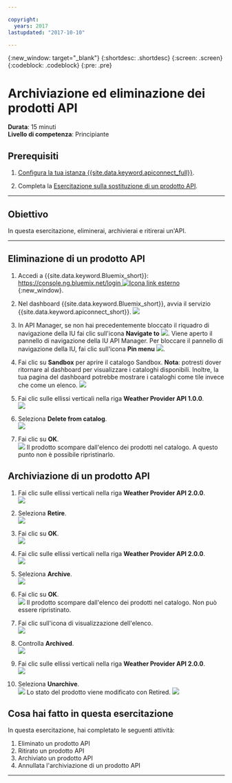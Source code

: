 ```yaml
---

copyright:
  years: 2017
lastupdated: "2017-10-10"

---
```


{:new_window: target="_blank"}
{:shortdesc: .shortdesc}
{:screen: .screen}
{:codeblock: .codeblock}
{:pre: .pre}

# Archiviazione ed eliminazione dei prodotti API
**Durata**: 15 minuti  
**Livello di competenza**: Principiante 

## Prerequisiti

1. [Configura la tua istanza {{site.data.keyword.apiconnect_full}}](tut_prereq_set_up_apic_instance.html).

2. Completa la [Esercitazione sulla sostituzione di un prodotto API](tut_manage_supercede.html).

---
## Obiettivo
In questa esercitazione, eliminerai, archivierai e ritirerai un'API.

---
## Eliminazione di un prodotto API
1. Accedi a {{site.data.keyword.Bluemix_short}}: [https://console.ng.bluemix.net/login ![Icona link esterno](../../../icons/launch-glyph.svg "Icona link esterno")](https://console.ng.bluemix.net/login){:new_window}.

2. Nel dashboard {{site.data.keyword.Bluemix_short}}, avvia il servizio {{site.data.keyword.apiconnect_short}}.
![](images/Bluemix.png)

3. In API Manager, se non hai precedentemente bloccato il riquadro di navigazione della IU fai clic sull'icona **Navigate to** ![](images/navigate-to.png). Viene aperto il pannello di navigazione della IU API Manager. Per bloccare il pannello di navigazione della IU, fai clic sull'icona **Pin menu** ![](images/pinned.png).

4. Fai clic su **Sandbox** per aprire il catalogo Sandbox. **Nota**: potresti dover ritornare al dashboard per visualizzare i cataloghi disponibili. Inoltre, la tua pagina del dashboard potrebbe mostrare i cataloghi come tile invece che come un elenco.
![](images/del-sandbox-list.png)

5. Fai clic sulle ellissi verticali nella riga **Weather Provider API 1.0.0**.  
![](images/del-prod-list1.png)

6. Seleziona **Delete from catalog**.  
![](images/del-del-from-cat.png)

7. Fai clic su **OK**.  
![](images/del-del-dialog.png)
    Il prodotto scompare dall'elenco dei prodotti nel catalogo. A questo punto non è possibile ripristinarlo.


## Archiviazione di un prodotto API
1. Fai clic sulle ellissi verticali nella riga **Weather Provider API 2.0.0**.  
![](images/del-prod-list2.png)

2. Seleziona **Retire**.  
![](images/del-select-retire.png)

3. Fai clic su **OK**.  
![](images/del-retire-dialog.png)

4. Fai clic sulle ellissi verticali nella riga **Weather Provider API 2.0.0**.  
![](images/del-prod-list3.png)

5. Seleziona **Archive**.  
![](images/del-select-archive.png)

6. Fai clic su **OK**.  
![](images/del-archive-dialog.png)
    Il prodotto scompare dall'elenco dei prodotti nel catalogo. Non può essere ripristinato.

7. Fai clic sull'icona di visualizzazione dell'elenco.  
![](images/del-prod-list4.png)

8. Controlla **Archived**.  
![](images/del-view-archived.png)

9. Fai clic sulle ellissi verticali nella riga **Weather Provider API 2.0.0**.  
![](images/del-prod-list5.png)

10. Seleziona **Unarchive**.  
![](images/del-unarchive.png)
    Lo stato del prodotto viene modificato con Retired.
    ![](images/del-prod-list6.png)

 
 
## Cosa hai fatto in questa esercitazione
In questa esercitazione, hai completato le seguenti attività:

1. Eliminato un prodotto API
2. Ritirato un prodotto API
3. Archiviato un prodotto API
4. Annullata l'archiviazione di un prodotto API

---












